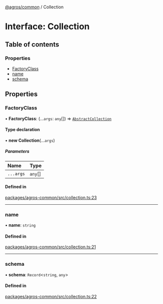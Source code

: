 [@agros/common](../index.md) / Collection

# Interface: Collection

## Table of contents

### Properties

- [FactoryClass](Collection.md#factoryclass)
- [name](Collection.md#name)
- [schema](Collection.md#schema)

## Properties

### <a id="factoryclass" name="factoryclass"></a> FactoryClass

• **FactoryClass**: (...`args`: `any`[]) => [`AbstractCollection`](../classes/AbstractCollection.md)

#### Type declaration

• **new Collection**(...`args`)

##### Parameters

| Name | Type |
| :------ | :------ |
| `...args` | `any`[] |

#### Defined in

[packages/agros-common/src/collection.ts:23](https://github.com/agrosjs/agros/blob/854b313/packages/agros-common/src/collection.ts#L23)

___

### <a id="name" name="name"></a> name

• **name**: `string`

#### Defined in

[packages/agros-common/src/collection.ts:21](https://github.com/agrosjs/agros/blob/854b313/packages/agros-common/src/collection.ts#L21)

___

### <a id="schema" name="schema"></a> schema

• **schema**: `Record`<`string`, `any`\>

#### Defined in

[packages/agros-common/src/collection.ts:22](https://github.com/agrosjs/agros/blob/854b313/packages/agros-common/src/collection.ts#L22)
